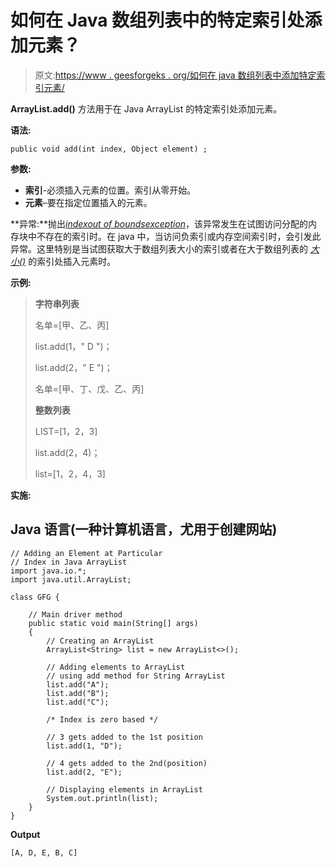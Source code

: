 # 如何在 Java 数组列表中的特定索引处添加元素？

> 原文:[https://www . geesforgeks . org/如何在 java 数组列表中添加特定索引元素/](https://www.geeksforgeeks.org/how-to-add-an-element-at-particular-index-in-java-arraylist/)

**ArrayList.add()** 方法用于在 Java ArrayList 的特定索引处添加元素。

**语法:**

```
public void add(int index, Object element) ;
```

**参数:**

*   **索引**-必须插入元素的位置。索引从零开始。
*   **元素**–要在指定位置插入的元素。

**异常:**抛出[*indexout of boundsexception*](https://www.geeksforgeeks.org/understanding-array-indexoutofbounds-exception-in-java/)，该异常发生在试图访问分配的内存块中不存在的索引时。在 java 中，当访问负索引或内存空间索引时，会引发此异常。这里特别是当试图获取大于数组列表大小的索引或者在大于数组列表的 [*大小()*](https://www.geeksforgeeks.org/list-size-method-in-java-with-examples/) 的索引处插入元素时。

**示例:**

> **字符串列表**
> 
> 名单=[甲、乙、丙]
> 
> list.add(1，" D ")；
> 
> list.add(2，" E ")；
> 
> 名单=[甲、丁、戊、乙、丙]
> 
> **整数列表**
> 
> LIST=[1，2，3]
> 
> list.add(2，4)；
> 
> list=[1，2，4，3]

**实施:**

## Java 语言(一种计算机语言，尤用于创建网站)

```
// Adding an Element at Particular
// Index in Java ArrayList
import java.io.*;
import java.util.ArrayList;

class GFG {

    // Main driver method
    public static void main(String[] args)
    {
        // Creating an ArrayList
        ArrayList<String> list = new ArrayList<>();

        // Adding elements to ArrayList
        // using add method for String ArrayList
        list.add("A");
        list.add("B");
        list.add("C");

        /* Index is zero based */

        // 3 gets added to the 1st position
        list.add(1, "D");

        // 4 gets added to the 2nd(position)
        list.add(2, "E");

        // Displaying elements in ArrayList
        System.out.println(list);
    }
}
```

**Output**

```
[A, D, E, B, C]
```